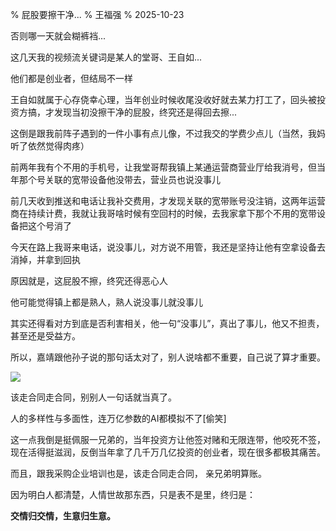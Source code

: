 % 屁股要擦干净...
% 王福强
% 2025-10-23

否则哪一天就会糊裤裆...

这几天我的视频流关键词是某人的堂哥、王自如...

他们都是创业者，但结局不一样

王自如就属于心存侥幸心理，当年创业时候收尾没收好就去某力打工了，回头被投资方搞，才发现当初没擦干净的屁股，终究还是得回去擦...

这倒是跟我前阵子遇到的一件小事有点儿像，不过我交的学费少点儿（当然，我妈听了依然觉得肉疼）

前两年我有个不用的手机号，让我堂哥帮我镇上某通运营商营业厅给我消号，但当年那个号关联的宽带设备他没带去，营业员也说没事儿

前几天收到推送和电话让我补交费用，才发现关联的宽带账号没注销，这两年运营商在持续计费，我就让我哥啥时候有空回村的时候，去我家拿下那个不用的宽带设备把这个号消了

今天在路上我哥来电话，说没事儿，对方说不用管，我还是坚持让他有空拿设备去消掉，并拿到回执

原因就是，这屁股不擦，终究还得恶心人

他可能觉得镇上都是熟人，熟人说没事儿就没事儿

其实还得看对方到底是否利害相关，他一句“没事儿”，真出了事儿，他又不担责，甚至还是受益方。

所以，嘉靖跟他孙子说的那句话太对了，别人说啥都不重要，自己说了算才重要。

![](https://files.catbox.moe/ljkm04.jpg)

该走合同走合同，别别人一句话就当真了。

人的多样性与多面性，连万亿参数的AI都模拟不了[偷笑] 

这一点我倒是挺佩服一兄弟的，当年投资方让他签对赌和无限连带，他咬死不签，现在活得挺滋润，反倒当年拿了几千万几亿投资的创业者，现在很多都极其痛苦。

而且，跟我采购企业培训也是，该走合同走合同， 亲兄弟明算账。

因为明白人都清楚，人情世故那东西，只是表不是里，终归是：

**交情归交情，生意归生意。**


